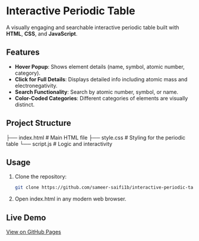 # Interactive Periodic Table

A visually engaging and searchable interactive periodic table built with **HTML**, **CSS**, and **JavaScript**.

## Features

- **Hover Popup**: Shows element details (name, symbol, atomic number, category).
- **Click for Full Details**: Displays detailed info including atomic mass and electronegativity.
- **Search Functionality**: Search by atomic number, symbol, or name.
- **Color-Coded Categories**: Different categories of elements are visually distinct.

## Project Structure

├── index.html # Main HTML file
├── style.css # Styling for the periodic table
└── script.js # Logic and interactivity

## Usage

1. Clone the repository:
   ```bash
   git clone https://github.com/sameer-saifi1b/interactive-periodic-table.git
   ```
2. Open index.html in any modern web browser.

## Live Demo

[View on GitHub Pages](https://sameer-saifi1b.github.io/interactive-periodic-table/)

